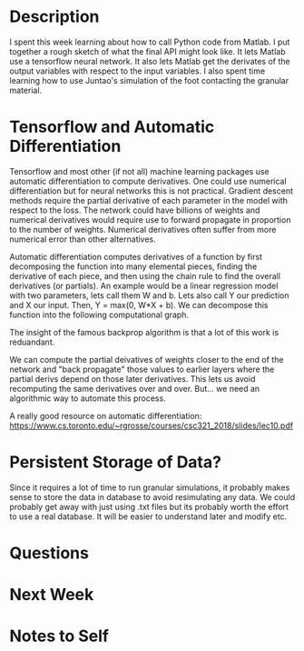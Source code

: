 # Description
I spent this week learning about how to call Python code from Matlab. I put together a rough sketch of what the final API might look like. It lets Matlab use a tensorflow neural network. It also lets Matlab get the derivates of the output variables with respect to the input variables. I also spent time learning how to use Juntao's simulation of the foot contacting the granular material.  

# Tensorflow and Automatic Differentiation 
Tensorflow and most other (if not all) machine learning packages use automatic differentiation to compute derivatives. One could use numerical differentiation but for neural networks this is not practical. Gradient descent methods require the partial derivative of each parameter in the model with respect to the loss. The network could have billions of weights and numerical derivatives would require use to forward propagate in proportion to the number of weights. Numerical derivatives often suffer from more numerical error than other alternatives.

Automatic differentiation computes derivatives of a function by first decomposing the function into many elemental pieces, finding the derivative of each piece, and then using the chain rule to find the overall derivatives (or partials). An example would be a linear regression model with two parameters, lets call them W and b. Lets also call Y our prediction and X our input. Then, Y = max(0, W*X + b). We can decompose this function into the following computational graph. 

The insight of the famous backprop algorithm is that a lot of this work is reduandant.

We can compute the partial deivatives of weights closer to the end of the network and "back propagate" those values to earlier layers where the partial derivs depend on those later derivatives. This lets us avoid recomputing the same derivatives over and over. But... we need an algorithmic way to automate this process.

A really good resource on automatic differentiation: https://www.cs.toronto.edu/~rgrosse/courses/csc321_2018/slides/lec10.pdf



# Persistent Storage of Data?
Since it requires a lot of time to run granular simulations, it probably makes sense to store the data in database to avoid resimulating any data. We could probably get away with just using .txt files but its probably worth the effort to use a real database. It will be easier to understand later and modify etc.


# Questions



# Next Week



# Notes to Self
